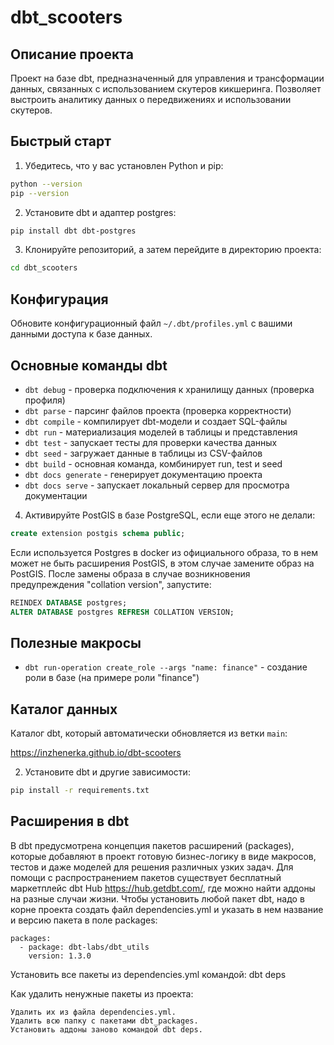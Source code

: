 # dbt_scooters

## Описание проекта

Проект на базе dbt, предназначенный для управления и трансформации данных,
связанных с использованием скутеров кикшеринга.
Позволяет выстроить аналитику данных о передвижениях и использовании скутеров.

## Быстрый старт

1. Убедитесь, что у вас установлен Python и pip:

```bash
python --version
pip --version
```

2. Установите dbt и адаптер postgres:
   
```bash
pip install dbt dbt-postgres
```

3. Клонируйте репозиторий, а затем перейдите в директорию проекта:

```bash
cd dbt_scooters
```

## Конфигурация

Обновите конфигурационный файл `~/.dbt/profiles.yml` с вашими данными доступа к базе данных.

## Основные команды dbt

- `dbt debug` - проверка подключения к хранилищу данных (проверка профиля)
- `dbt parse` - парсинг файлов проекта (проверка корректности)
- `dbt compile` - компилирует dbt-модели и создает SQL-файлы
- `dbt run` - материализация моделей в таблицы и представления
- `dbt test` - запускает тесты для проверки качества данных
- `dbt seed` - загружает данные в таблицы из CSV-файлов
- `dbt build` - основная команда, комбинирует run, test и seed
- `dbt docs generate` - генерирует документацию проекта
- `dbt docs serve` - запускает локальный сервер для просмотра документации

4. Активируйте PostGIS в базе PostgreSQL, если еще этого не делали:

```sql
create extension postgis schema public;
```

Если используется Postgres в docker из официального образа, то в нем может не быть расширения PostGIS, в этом случае замените образ на PostGIS. 
После замены образа в случае возникновения предупреждения "collation version", запустите:

```sql
REINDEX DATABASE postgres; 
ALTER DATABASE postgres REFRESH COLLATION VERSION;
```

## Полезные макросы

- `dbt run-operation create_role --args "name: finance"` - создание роли в базе (на примере роли "finance")

## Каталог данных

Каталог dbt, который автоматически обновляется из ветки `main`:

https://inzhenerka.github.io/dbt-scooters


2. Установите dbt и другие зависимости:
   
```bash
pip install -r requirements.txt
```

## Расширения в dbt 
В dbt предусмотрена концепция пакетов расширений (packages), которые добавляют в проект готовую бизнес-логику в виде макросов, тестов и даже моделей для решения различных узких задач. Для помощи с распространением пакетов существует бесплатный маркетплейс dbt Hub https://hub.getdbt.com/, где можно найти аддоны на разные случаи жизни.
Чтобы установить любой пакет dbt, надо в корне проекта создать файл dependencies.yml и указать в нем название и версию пакета в поле packages:
```
packages:
  - package: dbt-labs/dbt_utils
    version: 1.3.0
```
Установить все пакеты из dependencies.yml командой:
    dbt deps

Как удалить ненужные пакеты из проекта:

    Удалить их из файла dependencies.yml.
    Удалить всю папку с пакетами dbt_packages.
    Установить аддоны заново командой dbt deps.